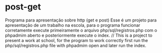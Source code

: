 # post-get
Programa para apresentação sobre http (get e post)
Esse é um projeto para apresentação de um trabalho na escola, para o programa funcionar corretamente execute primeiramente o arquivo php/sql/registros.php com o phpadmim aberto  e posteriormente execute o index.
//
This is a project to present a work at school, for the program to work correctly first run the php/sql/registros.php file with phpadmim open and later run the index.
